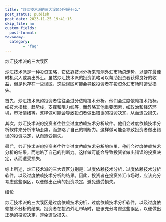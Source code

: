 ```yaml
---
title: "炒汇技术派的三大误区分别是什么"
post_status: publish
post_date: 2023-11-25 19:41:15
skip_file: no
custom_fields: 
  post-format: 
taxonomy:
  category:
        - "faq"
---
```


炒汇技术派的三大误区

炒汇技术派是一种投资策略，它依靠技术分析来预测外汇市场的走势，以便在最佳时机买入或卖出外汇。虽然炒汇技术派的投资策略可以帮助投资者获得良好的收益，但是也存在一些误区，这些误区可能会导致投资者在投资外汇市场时遭受损失。

首先，炒汇技术派的投资者往往会过分依赖技术分析。他们会过度依赖技术指标，如技术指标，趋势线，支撑和阻力线等，而忽略其他重要因素，如政治和经济环境，市场情绪等。这样做可能会导致投资者做出错误的投资决定，从而遭受损失。

其次，炒汇技术派的投资者往往会过度依赖技术分析软件。他们会过度依赖技术分析软件来分析市场走势，而忽略了自己的判断力。这样做可能会导致投资者做出错误的投资决定，从而遭受损失。

最后，炒汇技术派的投资者往往会过度依赖技术分析的结果。他们会过度依赖技术分析的结果，而忽略了自己的判断力。这样做可能会导致投资者做出错误的投资决定，从而遭受损失。

综上所述，炒汇技术派的三大误区分别是：过度依赖技术分析，过度依赖技术分析软件，以及过度依赖技术分析的结果。因此，投资者在投资外汇市场时，应该充分考虑这些误区，以便做出正确的投资决定，避免遭受损失。

结论

炒汇技术派的三大误区是过度依赖技术分析，过度依赖技术分析软件，以及过度依赖技术分析的结果。投资者在投资外汇市场时，应该充分考虑这些误区，以便做出正确的投资决定，避免遭受损失。
